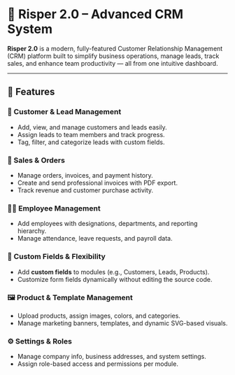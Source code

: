 # 🌟 Risper 2.0 – Advanced CRM System

**Risper 2.0** is a modern, fully-featured Customer Relationship Management (CRM) platform built to simplify business operations, manage leads, track sales, and enhance team productivity — all from one intuitive dashboard.

---

## 🚀 Features

### 👥 Customer & Lead Management
- Add, view, and manage customers and leads easily.
- Assign leads to team members and track progress.
- Tag, filter, and categorize leads with custom fields.

### 💼 Sales & Orders
- Manage orders, invoices, and payment history.
- Create and send professional invoices with PDF export.
- Track revenue and customer purchase activity.

### 🧑‍💻 Employee Management
- Add employees with designations, departments, and reporting hierarchy.
- Manage attendance, leave requests, and payroll data.

### 🧩 Custom Fields & Flexibility
- Add **custom fields** to modules (e.g., Customers, Leads, Products).
- Customize form fields dynamically without editing the source code.

### 🖼️ Product & Template Management
- Upload products, assign images, colors, and categories.
- Manage marketing banners, templates, and dynamic SVG-based visuals.

### ⚙️ Settings & Roles
- Manage company info, business addresses, and system settings.
- Assign role-based access and permissions per module.

